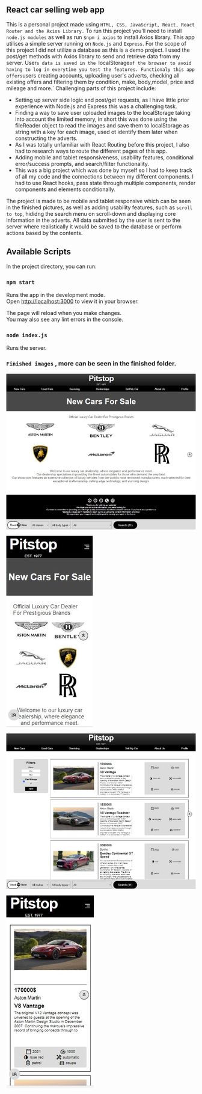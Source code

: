 ## React car selling web app

This is a personal project made using `HTML, CSS, JavaScript, React, React Router and the Axios Library.`
To run this project you'll need to install `node.js modules` as well as run `$npm i axios` to install Axios library.
This app utilises a simple server running on `Node.js` and `Express`.
For the scope of this project I did not utilize a database as this is a demo project.
I used the post/get methods with Axios library to send and retrieve data from my server.
User`s data is saved in the `localStorage` of the browser to avoid having to log in everytime you test the features.
Functionaly this app offers `users creating accounts, uploading user's adverts, checking all existing offers and filtering them by condition, make, body,model, price and mileage and more.`
Challenging parts of this project include:

- Setting up server side logic and post/get requests, as I have little prior experience with Node.js and Express this was a challenging task.
- Finding a way to save user uploaded images to the localStorage taking into account the limited memory, in short this was done using the fileReader object to read the images and save them to localStorage as string with a key for each image, used ot identify
  them later when constructing the adverts.
- As I was totally unfamiliar with React Routing before this project, I also had to research ways to route the different pages of this app.
- Adding mobile and tablet responsiveness, usability features, conditional error/success prompts, and search/filter functionality.
- This was a big project which was done by myself so I had to keep track of all my code and the connections between my different components. I had to use React hooks, pass state through multiple components, render components and elements conditionally.

The project is made to be mobile and tablet responsive which can be seen in the finished pictures, as well as adding usability features, such as `scroll to top`, hididng the search menu on scroll-down and displaying core information in the adverts.
All data submitted by the user is sent to the server where realistically it would be saved to the database or perform actions based by the contents.

## Available Scripts

In the project directory, you can run:

### `npm start`

Runs the app in the development mode.\
Open [http://localhost:3000](http://localhost:3000) to view it in your browser.

The page will reload when you make changes.\
You may also see any lint errors in the console.

### `node index.js`

Runs the server.


### `Finished images` , more can be seen in the finished folder.

![Finished version image](https://github.com/KChimev/Pitstop-React-Web-App/blob/main/Finished-pics/pit1.jpg?raw=true)

![Finished version image](https://github.com/KChimev/Pitstop-React-Web-App/blob/main/Finished-pics/pit11.jpg?raw=true)

![Finished version image](https://github.com/KChimev/Pitstop-React-Web-App/blob/main/Finished-pics/pit2.jpg?raw=true)

![Finished version image](https://github.com/KChimev/Pitstop-React-Web-App/blob/main/Finished-pics/pit22.jpg?raw=true)
